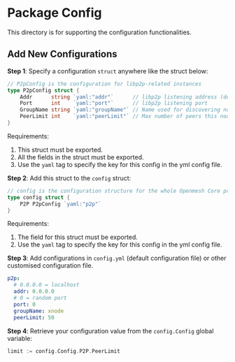 # Package Config

This directory is for supporting the configuration functionalities.

## Add New Configurations

**Step 1**: Specify a configuration `struct` anywhere like the struct below:

```go
// P2pConfig is the configuration for libp2p-related instances
type P2pConfig struct {
    Addr      string `yaml:"addr"`      // libp2p listening address (default: 0.0.0.0)
    Port      int    `yaml:"port"`      // libp2p listening port
    GroupName string `yaml:"groupName"` // Name used for discovering nodes via mDNS
    PeerLimit int    `yaml:"peerLimit"` // Max number of peers this node can establish connection to
}
```

Requirements:

1. This struct must be exported.
2. All the fields in the struct must be exported.
3. Use the `yaml` tag to specify the key for this config in the yml config file.

**Step 2**: Add this struct to the `config` struct:

```go
// config is the configuration structure for the whole Openmesh Core project
type config struct {
    P2P P2pConfig `yaml:"p2p"`
}
```

Requirements:

1. The field for this struct must be exported.
2. Use the `yaml` tag to specify the key for this config in the yml config file.

**Step 3**: Add configurations in `config.yml` (default configuration file) or other customised configuration file.

```yaml
p2p:
  # 0.0.0.0 = localhost
  addr: 0.0.0.0
  # 0 = random port
  port: 0
  groupName: xnode
  peerLimit: 50
```

**Step 4**: Retrieve your configuration value from the `config.Config` global variable:

```go
limit := config.Config.P2P.PeerLimit
```
